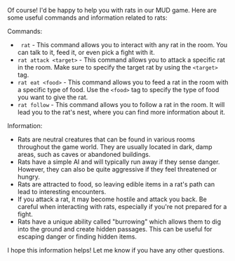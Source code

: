 Of course! I'd be happy to help you with rats in our MUD game. Here are some useful commands and information related to rats:

Commands:

* ` rat` - This command allows you to interact with any rat in the room. You can talk to it, feed it, or even pick a fight with it.
* `rat attack <target>` - This command allows you to attack a specific rat in the room. Make sure to specify the target rat by using the `<target>` tag.
* `rat eat <food>` - This command allows you to feed a rat in the room with a specific type of food. Use the `<food>` tag to specify the type of food you want to give the rat.
* `rat follow` - This command allows you to follow a rat in the room. It will lead you to the rat's nest, where you can find more information about it.

Information:

* Rats are neutral creatures that can be found in various rooms throughout the game world. They are usually located in dark, damp areas, such as caves or abandoned buildings.
* Rats have a simple AI and will typically run away if they sense danger. However, they can also be quite aggressive if they feel threatened or hungry.
* Rats are attracted to food, so leaving edible items in a rat's path can lead to interesting encounters.
* If you attack a rat, it may become hostile and attack you back. Be careful when interacting with rats, especially if you're not prepared for a fight.
* Rats have a unique ability called "burrowing" which allows them to dig into the ground and create hidden passages. This can be useful for escaping danger or finding hidden items.

I hope this information helps! Let me know if you have any other questions.